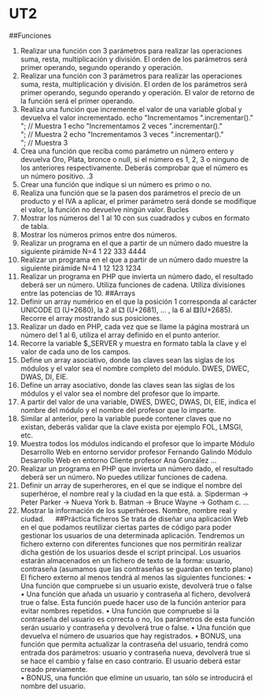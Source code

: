 # UT2
##Funciones
1.	Realizar una función con 3 parámetros para realizar las operaciones suma, resta, multiplicación y división. El orden de los parámetros será primer operando, segundo operando y operación. 
2.	Realizar una función con 3 parámetros para realizar las operaciones suma, resta, multiplicación y división. El orden de los parámetros será primer operando, segundo operando y operación. El valor de retorno de la función será el primer operando. 
3.	Realiza una función que incremente el valor de una variable global y devuelva el valor incrementado.
echo "Incrementamos ".incrementar()."</br>"; // Muestra 1
echo "Incrementamos 2 veces ".incrementar()."</br>"; // Muestra 2
echo "Incrementamos 3 veces ".incrementar()."</br>"; // Muestra 3
4.	Crea una función que reciba como parámetro un número entero y devuelva Oro, Plata, bronce o null, si el número es 1, 2, 3 o ninguno de los anteriores respectivamente. Deberás comprobar que el número es un número positivo. .3
5.	Crear una función que indique si un número es primo o no.
6.	Realiza una función que se la pasen dos parámetros el precio de un producto y el IVA a aplicar, el primer parámetro será donde se modifique el valor, la función no devuelve ningún valor. 
Bucles
7.	Mostrar los números del 1 al 10 con sus cuadrados y cubos en formato de tabla.
8.	Mostrar los números primos entre dos números.
9.	Realizar un programa en el que a partir de un número dado muestre la siguiente pirámide
N=4
1
22
333
4444
10.	Realizar un programa en el que a partir de un número dado muestre la siguiente pirámide
N=4
1
12
123
1234
11.	Realizar un programa en PHP que invierta un número dado, el resultado deberá ser un número. Utiliza funciones de cadena. Utiliza divisiones entre las potencias de 10. 
##Arrays
12.	Definir un array numérico en el que la posición 1 corresponda al carácter UNICODE ⚀ (U+2680), la 2 al ⚁ (U+2681), … , la 6 al ⚅(U+2685). Recorre el array mostrando sus posiciones. 
13.	Realizar un dado en PHP, cada vez que se llame la página mostrará un número del 1 al 6, utiliza el array definido en el punto anterior. 
14.	Recorre la variable $_SERVER y muestra en formato tabla la clave y el valor de cada uno de los campos.
15.	Define un array asociativo, donde las claves sean las siglas de los módulos y el valor sea el nombre completo del módulo. DWES, DWEC, DWAS, DI, EIE. 
16.	Define un array asociativo, donde las claves sean las siglas de los módulos y el valor sea el nombre del profesor que lo imparte. 
17.	A partir del valor de una variable, DWES, DWEC, DWAS, DI, EIE, indica el nombre del módulo y el nombre del profesor que lo imparte. 
18.	Similar al anterior, pero la variable puede contener claves que no existan, deberás validar que la clave exista por ejemplo FOL, LMSGI, etc. 
19.	Muestra todos los módulos indicando el profesor que lo imparte
Módulo Desarrollo Web en entorno servidor profesor Fernando Galindo
Módulo Desarrollo Web en entorno Cliente profesor Ana González
…
20.	Realizar un programa en PHP que invierta un número dado, el resultado deberá ser un número. No puedes utilizar funciones de cadena. 
21.	Definir un array de superherores, en el que se indique el nombre del superhéroe, el nombre real y la ciudad en la que está.
a.	Sipderman -> Peter Parker -> Nueva York
b.	Batman -> Bruce Wayne -> Gotham
c.	…
22.	Mostrar la información de los superhéroes. Nombre, nombre real y ciudad.
 
##Práctica ficheros
Se trata de diseñar una aplicación Web en el que podamos reutilizar ciertas partes de código para poder gestionar los usuarios de una determinada aplicación.
Tendremos un fichero externo con diferentes funciones que nos permitirán realizar dicha gestión de los usuarios desde el script principal.
Los usuarios estarán almacenados en un fichero de texto de la forma: usuario, contraseña (asumamos que las contraseñas se guardan en texto plano)
El fichero externo al menos tendrá al menos las siguientes funciones:
•	Una función que compruebe si un usuario existe, devolverá true o false
•	Una función que añada un usuario y contraseña al fichero, devolverá true o false. Esta función puede hacer uso de la función anterior para evitar nombres repetidos. 
•	Una función que compruebe si la contraseña del usuario es correcta o no, los parámetros de esta función serán usuario y contraseña y devolverá true o false. 
•	Una función que devuelva el número de usuarios que hay registrados. 
•	BONUS, una función que permita actualizar la contraseña del usuario, tendrá como entrada dos parámetros: usuario y contraseña nueva, devolverá true si se hace el cambio y false en caso contrario. El usuario deberá estar creado previamente.  
•	BONUS, una función que elimine un usuario, tan sólo se introducirá el nombre del usuario.
